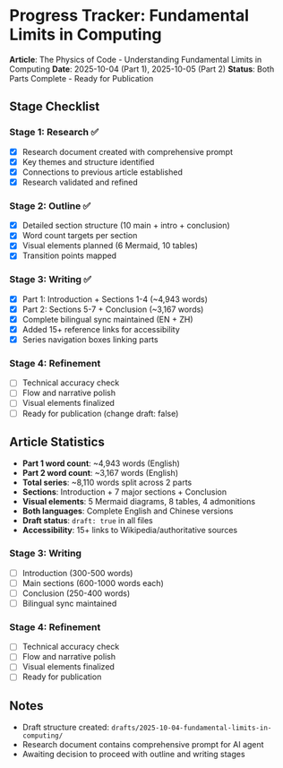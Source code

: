 # Progress Tracker: Fundamental Limits in Computing

**Article**: The Physics of Code - Understanding Fundamental Limits in Computing
**Date**: 2025-10-04 (Part 1), 2025-10-05 (Part 2)
**Status**: Both Parts Complete - Ready for Publication

## Stage Checklist

### Stage 1: Research ✅
- [x] Research document created with comprehensive prompt
- [x] Key themes and structure identified
- [x] Connections to previous article established
- [x] Research validated and refined

### Stage 2: Outline ✅
- [x] Detailed section structure (10 main + intro + conclusion)
- [x] Word count targets per section
- [x] Visual elements planned (6 Mermaid, 10 tables)
- [x] Transition points mapped

### Stage 3: Writing ✅
- [x] Part 1: Introduction + Sections 1-4 (~4,943 words)
- [x] Part 2: Sections 5-7 + Conclusion (~3,167 words)
- [x] Complete bilingual sync maintained (EN + ZH)
- [x] Added 15+ reference links for accessibility
- [x] Series navigation boxes linking parts

### Stage 4: Refinement
- [ ] Technical accuracy check
- [ ] Flow and narrative polish
- [ ] Visual elements finalized
- [ ] Ready for publication (change draft: false)

## Article Statistics
- **Part 1 word count**: ~4,943 words (English)
- **Part 2 word count**: ~3,167 words (English)
- **Total series**: ~8,110 words split across 2 parts
- **Sections**: Introduction + 7 major sections + Conclusion
- **Visual elements**: 5 Mermaid diagrams, 8 tables, 4 admonitions
- **Both languages**: Complete English and Chinese versions
- **Draft status**: `draft: true` in all files
- **Accessibility**: 15+ links to Wikipedia/authoritative sources

### Stage 3: Writing
- [ ] Introduction (300-500 words)
- [ ] Main sections (600-1000 words each)
- [ ] Conclusion (250-400 words)
- [ ] Bilingual sync maintained

### Stage 4: Refinement
- [ ] Technical accuracy check
- [ ] Flow and narrative polish
- [ ] Visual elements finalized
- [ ] Ready for publication

## Notes
- Draft structure created: `drafts/2025-10-04-fundamental-limits-in-computing/`
- Research document contains comprehensive prompt for AI agent
- Awaiting decision to proceed with outline and writing stages
